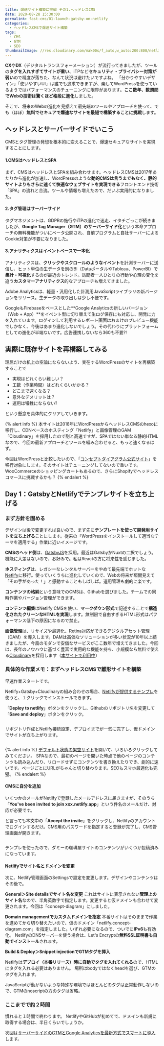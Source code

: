 ```yaml
---
title: 爆速サイト構築に挑戦 その1.ヘッドレスCMS
date: 2020-08-28 15:30:00
permalink: fast-cms/01-launch-gatsby-on-netlify
categories:
  - ヘッドレスCMSで爆速サイト構築
tags:
  - CMS
  - GTM
  - SEO
thumbnailImage: //res.cloudinary.com/mak00s/f_auto,w_auto:200:800/netlify-gatsby-cms-1.png
---
```


**CX**や**DX**（デジタルトランスフォーメーション）が流行ってきましたが、ツールの**タグを入れすぎてサイトが重い**、iTPなど**セキュリティ・プライバシー対策が弱い**ので精度が落ちた、なんて状況は避けたいですよね。
「分かりやすいデザイン」「使いやすいUI」は誰でも追求できますが、楽してWordPressを使っているようではパフォーマンスのチューニングに限界があります。**ここ数年、数週間でWebの技術は驚くほど格段に進化**しました。

そこで、将来のWebの進化を見据えて最先端のツールやアプローチを使って、でも（ほぼ）**無料でセキュアで爆速なサイトを最短で構築することに挑戦**します。
<!-- more -->

## ヘッドレスとサーバーサイドでいこう

CMSとタグ管理の発想を根本的に変えることで、爆速セキュアなサイトを実現することにします。

#### 1.CMSはヘッドレスとSPA
まず、CMSはヘッドレスとSPAを組み合わせます。ヘッドレスCMSは2017年あたりから進化が加速し、WordPressのような**動的CMSは言うまでもなく、静的サイトよりもさらに速くて快適なウェブサイトを実現できる**フロントエンド技術「SPA」の流れと合流。ツールや情報も増えたので、だいぶ実用的になりました。

#### 2.タグ管理はサーバーサイド
タグマネジメントは、GDPRの施行やiTPの進化で迷走、イタチごっこが続きましたが、**Google Tag Manager（GTM）のサーバーサイド化**という本命アプローチの無料機能がついにベータ公開され、自前プログラムと自社サーバーによるCookie対策が不要になりました。

#### 3.アナリティクスはイベントベースで一本化
アナリティクスは、**クリックやスクロールのようなイベント**を計測サーバーに送信し、ヒット単位の生データを別のBI（DataポータルやTableau、PowerBI）で**集計・可視化**するのが最近のトレンド。訪問者一人ひとりの行動や心理の変化を追う**カスタマーアナリティクス**的なアプローチも増えてきました。

Adobe Analyticsは、軽量・汎用化した計測用JavaScriptライブラリの新バージョンをリリース。生データの取り出しは少し不便です。

GoogleもFirebaseをベースとした**Google Analyticsの新しいバージョン（Web + App）**をイベント型に切り替えて生ログ保存にも対応し、開発に力を入れています。ログインして利用するレポート画面はおまけのプレビュー機能でしかなく、今後はあまり進化しないでしょう。その代わりにプラットフォームとしての進化が半端ないです。広告連携しないなら360も不要?!


## 実際に既存サイトを再構築してみる

理屈だけの机上の空論にならないよう、実在するWordPressのサイトを再構築することで

* 実現はどれくらい難しい？
* 工数（作業時間）はどれくらいかかる？
* どこまで速くなる？
* 意外なデメリットは？
* 運用は犠牲にならない?

という懸念を具体的にクリアしていきます。

{% alert info %}
本サイトは2018年にWordPressからヘッドレスCMSのhexoに移行し、CDNベースのホスティング「Netlify」と画像管理のGAM「Cloudinary」を採用したので割と高速ですが、SPAではない単なる静的HTMLなので、今回の最新アプローチとツールを組み合わせると、もっと速くなるはず。

今回はWordPressと比較したいので、「[コンセプトダイアグラム公式サイト](https://concept-diagram.com/)」を移行対象にします。そのサイトはチューニングしてないので重いです。WooCommerceのショッピングカートもあるので、さらにShopifyでヘッドレスコマースに挑戦するかも？
{% endalert %}


## Day 1：GatsbyとNetlifyでテンプレサイトを立ち上げる

### まず方針を固める

デザインは後で変更すれば良いので、まず先に**テンプレートを使って開発用サイトを立ち上げる**ことにします。従来の「WordPressをインストールして適当なテーマを適用する」作業に近いイメージです。

**CMSのヘッド側**は、[GatsbyJS](https://www.gatsbyjs.org/)を採用。最近はGatsbyかNuxtの二択でしょう。機能に大差はないので、お好みで。私はReactの方に将来性を感じました。

**ホスティング**は、レガシーなレンタルサーバーをやめて最先端でホットな[Netlify](https://www.netlify.com/)に移行。使っていくうちに進化していくので、Webの将来が垣間見えて「その手があった！」と感動することもしばしば。運用管理も劇的に楽です。

**コンテンツの格納**という意味でのCMSは、Githubを選びました。チームでの同時作業やバージョン管理ができます。

**コンテンツ編集**はNetlify CMSを使い、**マークダウン形式**で記述することで**構造化されたクリーンなHTMLを実現**します。無制限で自由すぎるHTML形式はパフォーマンス低下の原因になるので禁止。

**画像管理**は、リサイズや最適化、Retina対応ができるデジタルアセット管理（DAM）を導入します。DAMは高価なソリューションが多い状況が10年以上続きましたが、今風のモダンで安価なサービスがここ数年で増えてきました。今回は、長年のノウハウに基づく豊富で実用的な機能を持ち、小規模なら無料で使える[Cloudinary](https://cloudinary.com/)を採用します（[本サイトで利用中](/news/site-renewal-2018/)）

### 具体的な作業メモ：まずヘッドレスCMSで雛形サイトを構築

早速作業スタートです。

Netlify+Gatsby+Cloudinaryの組み合わせの場合、[Netlifyが提供するテンプレ](https://github.com/netlify-templates/gatsby-starter-netlify-cms)を使うと、１クリックでインストールできます。

「**Deploy to netlify**」ボタンをクリックし、Githubのリポジトリ名を変更して「**Save and deploy**」ボタンをクリック。

<img src="//res.cloudinary.com/mak00s/f_auto,w_auto:200:800/netlify-gatsby-deploy-1.png" alt="" sizes="100vw" />

リポジトリ作成とNetlify接続設定、デプロイまでが一気に完了し、仮ドメインでサイトが立ち上がります。

<img src="//res.cloudinary.com/mak00s/f_auto,w_auto:200:800/netlify-gatsby-deploy-2.png" alt="" sizes="100vw" />

{% alert info %}
[デフォルト状態の架空サイト](https://gatsby-netlify-cms.netlify.app/)を開いて、いろいろクリックしてみてください。
SPAなので、最初のページを開いた時点で他のページのコンテンツも読み込んだり、リロードせずにコンテンツを書き換えたりでき、劇的に速いです。ページごとにURLがちゃんと切り替わります。SEOもスマホ最適化も完璧。
{% endalert %}

#### CMSに自分を追加

いくつかのメールがNetlifyで登録したメールアドレスに届きますが、そのうち「**You've been invited to join xxx.netlify.app**」という件名のメールだけ、対応が必要です。

と言っても本文中の「**Accept the invite**」をクリックし、Netlifyのアカウントでログインするだけ。CMS用のパスワードを指定すると登録が完了し、CMS管理画面が開きます。

<img src="//res.cloudinary.com/mak00s/f_auto,w_auto:200:800/netlify-gatsby-cms-1.png" alt="" sizes="100vw" />

テンプレを使ったので、ダミーの珈琲屋サイトのコンテンツがいくつか投稿済みになっています。

#### Netlifyでサイト名とドメインを変更

次に、Netlify管理画面のSettingsで設定を変更します。デザインやコンテンツはその後で。

**General＞Site detailsでサイト名を変更**
これはサイトに表示されない**管理上のサイト名**なので、半角英数字で指定します。変更すると仮ドメインも合わせて変更されます。今回は「concept-diagram」にしました。

**Domain managementでカスタムドメインを指定**
本番サイトはそのままで作業を進めてから切り替えたいので、仮のドメイン「netlify.concept-diagram.com」を指定しました。いずれ必要になるので、ついでに**IPv6**も有効化。
NetlifyのDNSサーバーを使う場合は、Let's Encryptの**無料SSL証明書も自動でインストール**されます。

**Build & Deploy＞Snippet injectionでGTMタグを挿入**

Netlifyは**デプロイ（本番リリース）時に自動でタグを入れてくれる**ので、HTMLにタグを入れる必要はありません。
場所はbodyではなくheadを選び、GTMのタグを入れます。

JavaScriptが動かないような特殊な環境ではほとんどのタグは正常動作しないので、GTMのnoscriptの方のタグは省略。

### ここまでで約２時間

慣れると１時間で終わります。
NetlifyやGitHubが初めてで、ドメインも新規に取得する場合は、半日くらいでしょうか。

次回は[サーバーサイドのGTMとGoogle Analyticsを最新方式でスマートに導入](/news/fast-cms/02-server-side-gtm/)します。